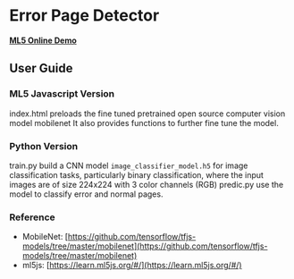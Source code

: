 # Error Page Detector
[**ML5 Online Demo**](https://yancyqin.github.io/errorPageDetector/)

## User Guide
### ML5 Javascript Version
index.html preloads the fine tuned pretrained open source computer vision model mobilenet 
It also provides functions to further fine tune the model.

### Python Version
train.py build a CNN model `image_classifier_model.h5` for image classification tasks, particularly binary classification, where the input images are of size 224x224 with 3 color channels (RGB)
predic.py use the model to classify error and normal pages.

### Reference
- MobileNet: [https://github.com/tensorflow/tfjs-models/tree/master/mobilenet](https://github.com/tensorflow/tfjs-models/tree/master/mobilenet)
- ml5js: [https://learn.ml5js.org/#/](https://learn.ml5js.org/#/)
